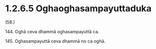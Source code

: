 

# 1.2.6.5 Oghaoghasampayuttaduka





(58.)

144\. Oghā ceva dhammā oghasampayuttā ca.

145\. Oghasampayuttā ceva dhammā no ca oghā.



